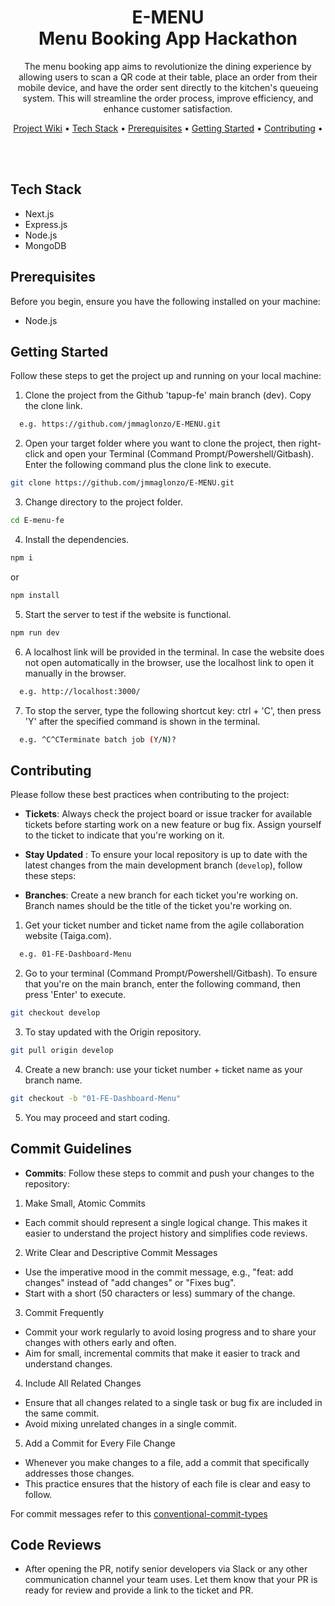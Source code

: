 <h1 align="center">
E-MENU
<br>
 Menu Booking App Hackathon
</h1>

<p align="center">
The menu booking app aims to revolutionize the dining experience by allowing users to 
scan a QR code at their table, place an order from their mobile device, and have the 
order sent directly to the kitchen's queueing system. This will streamline the order 
process, improve efficiency, and enhance customer satisfaction.
</p>
 <p align="center">
  <a href="https://drive.google.com/file/d/1_2ewsbhrPRzLnq6dJ_LyZFMaW8eDpdZx/view?usp=sharing">Project Wiki</a> •
  <a href="#tech-stack">Tech Stack</a> •
  <a href="#prerequisites">Prerequisites</a> •
  <a href="#getting-started">Getting Started</a> •
  <a href="#contributing">Contributing</a> •

</p>
<br>
<br>

## Tech Stack

- Next.js
- Express.js
- Node.js
- MongoDB

## Prerequisites

Before you begin, ensure you have the following installed on your machine:

- Node.js

## Getting Started

Follow these steps to get the project up and running on your local machine:

1. Clone the project from the Github 'tapup-fe' main branch (dev). Copy the clone link.

```bash
  e.g. https://github.com/jmmaglonzo/E-MENU.git
```

2. Open your target folder where you want to clone the project, then right-click and open your Terminal (Command Prompt/Powershell/Gitbash). Enter the following command plus the clone link to execute.

```bash
git clone https://github.com/jmmaglonzo/E-MENU.git
```

3. Change directory to the project folder.

```bash
cd E-menu-fe
```

4. Install the dependencies.

```bash
npm i
```

or

```bash
npm install
```

5. Start the server to test if the website is functional.

```bash
npm run dev
```

6. A localhost link will be provided in the terminal. In case the website does not open automatically in the browser, use the localhost link to open it manually in the browser.

```bash
  e.g. http://localhost:3000/
```

7. To stop the server, type the following shortcut key: ctrl + 'C', then press 'Y' after the specified command is shown in the terminal.

```bash
  e.g. ^C^CTerminate batch job (Y/N)?
```

## Contributing

Please follow these best practices when contributing to the project:

- **Tickets**: Always check the project board or issue tracker for available tickets before starting work on a new feature or bug fix. Assign yourself to the ticket to indicate that you're working on it.

- **Stay Updated** : To ensure your local repository is up to date with the latest changes from the main development branch (`develop`), follow these steps:

- **Branches**: Create a new branch for each ticket you're working on. Branch names should be the title of the ticket you're working on.

1.  Get your ticket number and ticket name from the agile collaboration website (Taiga.com).

```bash
  e.g. 01-FE-Dashboard-Menu
```

2. Go to your terminal (Command Prompt/Powershell/Gitbash). To ensure that you're on the main branch, enter the following command, then press 'Enter' to execute.

```bash
git checkout develop
```

3. To stay updated with the Origin repository.

```bash
git pull origin develop
```

4. Create a new branch: use your ticket number + ticket name as your branch name.

```bash
git checkout -b "01-FE-Dashboard-Menu"
```

5. You may proceed and start coding.

## Commit Guidelines

- **Commits**: Follow these steps to commit and push your changes to the repository:

1. Make Small, Atomic Commits

- Each commit should represent a single logical change. This makes it easier to understand the project history and simplifies code reviews.

2. Write Clear and Descriptive Commit Messages

- Use the imperative mood in the commit message, e.g., "feat: add changes" instead of "add changes" or "Fixes bug".
- Start with a short (50 characters or less) summary of the change.

3. Commit Frequently

- Commit your work regularly to avoid losing progress and to share your changes with others early and often.
- Aim for small, incremental commits that make it easier to track and understand changes.

4. Include All Related Changes

- Ensure that all changes related to a single task or bug fix are included in the same commit.
- Avoid mixing unrelated changes in a single commit.

5. Add a Commit for Every File Change

- Whenever you make changes to a file, add a commit that specifically addresses those changes.
- This practice ensures that the history of each file is clear and easy to follow.

For commit messages refer to this [conventional-commit-types](https://github.com/commitizen/conventional-commit-types/blob/master/index.json)

## Code Reviews

- After opening the PR, notify senior developers via Slack or any other communication channel your team uses. Let them know that your PR is ready for review and provide a link to the ticket and PR.
